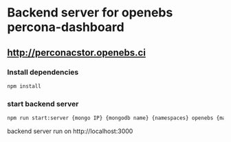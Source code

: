 # Backend server for openebs percona-dashboard 

## http://perconacstor.openebs.ci

### Install dependencies

```bash
npm install
```

### start backend server

```bash
npm run start:server {mongo IP} {mongodb name} {namespaces} openebs {mayaapiserver IP} 
```

backend server run on http://localhost:3000